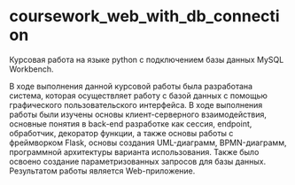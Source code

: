 # coursework_web_with_db_connection
Курсовая работа на языке python с подключением базы данных MySQL Workbench.

В ходе выполнения данной курсовой работы была разработана система, которая осуществляет работу с базой данных с помощью графического пользовательского интерфейса.
В ходе выполнения работы были изучены основы клиент-серверного взаимодействия, основные понятия в back-end разработке как сессия, endpoint, обработчик, декоратор функции, 
а также основы работы с фреймворком Flask, основы создания UML-диаграмм, BPMN-диаграмм, программной архитектуры варианта использования. 
Также было освоено создание параметризованных запросов для базы данных.
Результатом работы является Web-приложение.
